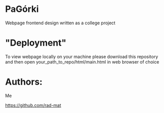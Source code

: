 # PaGórki

Webpage frontend design written as a college project

# "Deployment"

To view webpage locally on your machine please download this repository and then open your_path_to_repo/html/main.html in web browser of choice

# Authors:

Me

https://github.com/rad-mat



